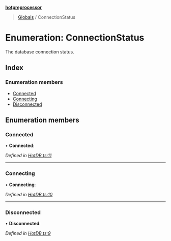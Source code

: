 **[hotpreprocessor](../README.md)**

> [Globals](../globals.md) / ConnectionStatus

# Enumeration: ConnectionStatus

The database connection status.

## Index

### Enumeration members

* [Connected](connectionstatus.md#connected)
* [Connecting](connectionstatus.md#connecting)
* [Disconnected](connectionstatus.md#disconnected)

## Enumeration members

### Connected

•  **Connected**: 

*Defined in [HotDB.ts:11](https://github.com/OurFreeLight/HotPreprocessor/blob/086eb28/src/HotDB.ts#L11)*

___

### Connecting

•  **Connecting**: 

*Defined in [HotDB.ts:10](https://github.com/OurFreeLight/HotPreprocessor/blob/086eb28/src/HotDB.ts#L10)*

___

### Disconnected

•  **Disconnected**: 

*Defined in [HotDB.ts:9](https://github.com/OurFreeLight/HotPreprocessor/blob/086eb28/src/HotDB.ts#L9)*
